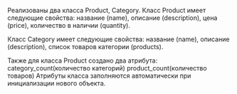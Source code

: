 Реализованы два класса Product, Category.
Класс Product имеет следующие свойства:
название (name),
описание (description),
цена (price),
количество в наличии (quantity).

Класс Category имеет следующие свойства:
название (name),
описание (description),
список товаров категории (products).

Также для класса Product создано два атрибута:
category_count(количество категорий)
product_count(количество товаров)
Атрибуты класса заполняются автоматически при инициализации нового объекта.
